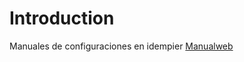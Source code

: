 # Introduction

Manuales de configuraciones en idempier [Manualweb](https://sismode-dev.github.io/manuales-idempiere/)